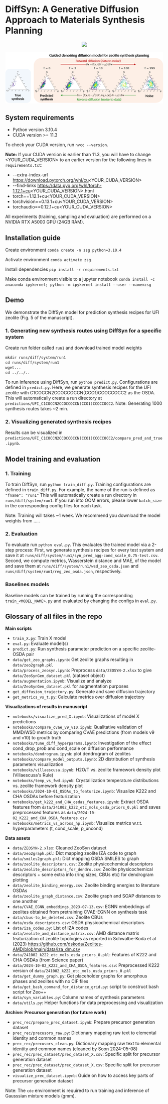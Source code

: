 # DiffSyn: A Generative Diffusion Approach to Materials Synthesis Planning

<p align="center">
<img src="/figs/denoising_diffusion.gif" width="200" />
</p>

![](/figs/denoising_diffusion.png)

## System requirements
- Python version 3.10.4
- CUDA version >= 11.3

To check your CUDA version, run `nvcc --version`.

**Note:** If your CUDA version is earlier than 11.3, you will have to change <YOUR_CUDA_VERSION> to an earlier version for the following lines in `requirements.txt`:
- --extra-index-url https://download.pytorch.org/whl/cu<YOUR_CUDA_VERSION>
- --find-links     https://data.pyg.org/whl/torch-1.12.1+cu<YOUR_CUDA_VERSION>.html
- torch==1.12.1+cu<YOUR_CUDA_VERSION>
- torchvision==0.13.1+cu<YOUR_CUDA_VERSION>
- torchaudio==0.12.1+cu<YOUR_CUDA_VERSION>

All experiments (training, sampling and evaluation) are performed on a NVIDIA RTX A5000 GPU (24GB RAM).

## Installation guide
Create environment
`conda create -n zsg python=3.10.4`

Activate environment
`conda activate zsg`

Install dependencies
`pip install -r requirements.txt`

Make conda environment visible to a jupyter notebook
`conda install -c anaconda ipykernel; python -m ipykernel install --user --name=zsg`

## Demo

We demonstrate the DiffSyn model for prediction synthesis recipes for UFI zeolite (Fig. 5 of the manuscript).

### 1. Generating new synthesis routes using DiffSyn for a specific system
Create run folder called `run1` and download trained model weights

```
mkdir runs/diff/system/run1
cd runs/diff/system/run1
wget...
cd ../../..
```

To run inference using DiffSyn, run `python predict.py`. Configurations are defined in `predict.py`. Here, we generate synthesis recipes for the UFI zeolite with C1COCCN2CCOCCOCCN(CCO1)CCOCCOCC2 as the OSDA. This will automatically create a run directory at `predictions/UFI_C1COCCN2CCOCCOCCN(CCO1)CCOCCOCC2`.
Note: Generating 1000 synthesis routes takes ~2 min.

### 2. Visualizing generated synthesis recipes
Results can be visualized in `predictions/UFI_C1COCCN2CCOCCOCCN(CCO1)CCOCCOCC2/compare_pred_and_true.ipynb`.

## Model training and evaluation

### 1. Training
To train DiffSyn, run `python train_diff.py`. Training configurations are defined in `train_diff.py`. For example, the name of the run is defined as `"fname": "run1"` This will automatically create a run directory in `runs/diff/system/run1`. If you run into OOM errors, please lower `batch_size` in the corresponding config files for each task.

Note: Training will takes ~1 week. We recommend you download the model weights from .....

### 2. Evaluation
To evaluate run `python eval.py`.
This evaluates the trained model via a 2-step process: First, we generate synthesis recipes for every test system and save it at `runs/diff/system/run1/syn_pred_agg-cond_scale_0.75-test.csv`. Second, we compute metrics, Wasserstein distance and MAE, of the model and save them at `runs/diff/system/run1/wsd_zeo_osda.json` and `runs/diff/system/run1/reg_zeo_osda.json`, respectively.

### Baselines models
Baseline models can be trained by running the corresponding `train_<MODEL_NAME>.py` and evaluated by changing the configs in `eval.py`.

## Glossary of all files in the repo

**Main scripts**
- `train_X.py`: Train X model
- `eval.py`: Evaluate model(s)
- `predict.py`: Run synthesis parameter prediction on a specific zeolite-OSDA pair
- `data/get_zeo_graphs.ipynb`: Get zeolite graphs resulting in `data/zeo2graph.pkl`
- `data/process_zeosyn.ipynb`: Preprocess `data/ZEOSYN-2.xlsx` to give `data/ZeoSynGen_dataset.pkl` (dataset object)
- `data/augmentation.ipynb`: Visualize and analyze `data/ZeoSynGen_dataset.pkl` for augmentation purposes
- `get_diffusion_trajectory.py`: Generate and save diffusion trajectory
- `get_metrics_vs_t.py`: Calculate metrics over diffusion trajectory

**Visualizations of results in manuscript**
- `notebooks/visualize_pred_X.ipynb`: Visualizations of model X predictions
- `notebooks/compare_cvae_v9_v10.ipynb`: Qualitative validation of MMD/WSD metrics by comparing CVAE predictions (from models v9 and v10) to grouth truth
- `notebooks/tune_diff_hyperparams.ipynb`: Investigation of the effect cond_drop_prob and cond_scale on diffusion performance
- `notebooks/dendrogram.ipynb`: plot dendrogram of zeolites
- `notebooks/compare_model_outputs.ipynb`: 2D distribution of synthesis parameters visualization
- `notebooks/villaescusa.ipynb`: H2O/T vs. zeolite framework density plot (Villaescusa's Rule)
- `notebooks/temp_vs_fwd.ipynb`: Crystallization temperature distributions vs. zeolite framework density plot 
- `notebooks/2024-10-01_OSDAs_to_featurize.ipynb`: Visualize K222 and CHA OSDAs before featurization
- `notebooks/get_k222_and_CHA_osdas_features.ipynb`: Extract OSDA features from `data/241002_k222_etc_mols_osda_priors_0.pkl` and saves preprocessed features as `data/2024-10-02_K222_and_CHA_OSDA_features.csv`
- `notebooks/metrics_vs_across_hp.ipynb`: Visualize metrics w.r.t. hyperparameters (t, cond_scale, p_uncond)

**Data assets**
- `data/ZEOSYN-2.xlsx`: Cleaned ZeoSyn dataset
- `data/zeo2graph.pkl`: Dict mapping zeolite IZA code to graph
- `data/smiles2graph.pkl`: Dict mapping OSDA SMILES to graph
- `data/zeolite_descriptors.csv`: Zeolite physicochemical descriptors
- `data/zeolite_descriptors_for_dendro.csv`: Zeolite physicochemical descriptors + some extra info (ring sizes, CBUs etc) for dendrogram plotting
- `data/zeolite_binding_energy.csv`: Zeolite binding energies to literature OSDAs
- `data/zeolite_graph_distance.csv`: Zeolite graph and SOAP distances to one another
- `data/CVAE_EGNN_embeddings_2023-07-13.csv`: EGNN embeddings of zeolites obtained from pretraining CVAE-EGNN on synthesis task
- `data/cbus-to_be_deleted.csv`: Zeolite CBUs
- `data/osda_descriptors.csv`: OSDA physicochemical descriptors
- `data/iza_codes.py`: List of IZA codes
- `data/zeolite_amd_distance_matrix.csv`: AMD distance matrix featurization of zeolite topologies as reported in Schwalbe-Koda et al (2023) https://github.com/dskoda/Zeolites-AMD/blob/main/data/iza_dm.csv
- `data/241002_k222_etc_mols_osda_priors_0.pkl`: Features of K222 and CHA OSDAs (from Science paper)
- `data/2024-10-02_K222_and_CHA_OSDA_features.csv`: Preprocessed K222 version of `data/241002_k222_etc_mols_osda_priors_0.pkl`
- `data/get_dummy_graph.py`: Get placeholder graphs for amorphous phases and zeolites with no CIF files
- `data/get_bash_command_for_distance_grid.py`: script to construct bash script for Zeo++ 
- `data/syn_variables.py`: Column names of synthesis parameters
- `data/utils.py`: Helper functions for data preprocessing and visualization

**Archive: Precursor generation (for future work)**
- `prec_rec/prepare_prec_dataset.ipynb`: Prepare precursor generation dataset
- `prec_rec/precusors_raw.py`: Dictionary mapping raw text to elemental identity and common names
- `prec_rec/precusors_clean.py`: Dictionary mapping raw text to elemental identity and common names (cleaned by Soon 2024-05-08)
- `prec_rec/prec_dataset/prec_dataset_X.csv`: Specific split for precursor generation dataset
- `prec_rec/prec_dataset/prec_dataset_X.csv`: Specific split for precursor generation dataset
- `visualize_prec_dataset.ipynb`: Guide on how to access key parts of precursor generation dataset

Note: The `cde` environment is required to run training and inference of Gausssian mixture models (gmm).

